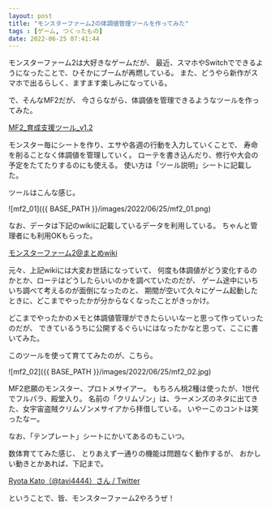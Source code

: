 ```yaml
---
layout: post
title: "モンスターファーム2の体調値管理ツールを作ってみた"
tags : [ゲーム, つくったもの]
date: 2022-06-25 07:41:44
---
```



モンスターファーム2は大好きなゲームだが、
最近、スマホやSwitchでできるようになったことで、ひそかにブームが再燃している。
また、どうやら新作がスマホで出るらしく、ますます楽しみになっている。


で、そんなMF2だが、
今さらながら、体調値を管理できるようなツールを作ってみた。

[MF2_育成支援ツール_v1.2](https://docs.google.com/spreadsheets/d/1jxFmnKAeCVAJWgbE_xy1XXP5rtjpYqxk_7w7qtyV3vM/edit?usp=sharing)


モンスター毎にシートを作り、エサや各週の行動を入力していくことで、
寿命を削ることなく体調値を管理していく。
ローテを書き込んだり、修行や大会の予定をたてたりするのにも使える。
使い方は「ツール説明」シートに記載した。

ツールはこんな感じ。


![mf2_01]({{ BASE_PATH }}/images/2022/06/25/mf2_01.png)




なお、データは下記のwikiに記載しているデータを利用している。
ちゃんと管理者にも利用OKもらった。

[モンスターファーム2@まとめwiki](https://w.atwiki.jp/mf2_matome/)








元々、上記wikiには大変お世話になっていて、
何度も体調値がどう変化するのかとか、ローテはどうしたらいいのかを調べていたのだが、
ゲーム途中にいちいち調べて考えるのが面倒になったのと、
期間が空いて久々にゲーム起動したときに、どこまでやったかが分からなくなったことがきっかけ。

どこまでやったかのメモと体調値管理ができたらいいなーと思って作っていったのだが、
できているうちに公開するぐらいにはなったかなと思って、ここに書いてみた。

このツールを使って育ててみたのが、こちら。

![mf2_02]({{ BASE_PATH }}/images/2022/06/25/mf2_02.jpg)

MF2悲願のモンスター、プロトメサイアー。
もちろん桃2種は使ったが、1世代でフルパラ、殿堂入り。
名前の「クリムゾン」は、ラーメンズのネタに出てきた、女宇宙盗賊クリムゾンメサイアから拝借している。
いやーこのコントは笑ったなー。

なお、「テンプレート」シートにかいてあるのもこいつ。





数体育ててみた感じ、
とりあえず一通りの機能は問題なく動作するが、
おかしい動きとかあれば、下記まで。

[Ryota Kato（@tavi4444）さん / Twitter](https://twitter.com/tavi4444)



ということで、皆、モンスターファーム2やろうぜ！





























